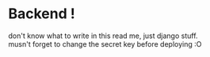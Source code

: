 # Backend !

don't know what to write in this read me, just django stuff.  
musn't forget to change the secret key before deploying :O
